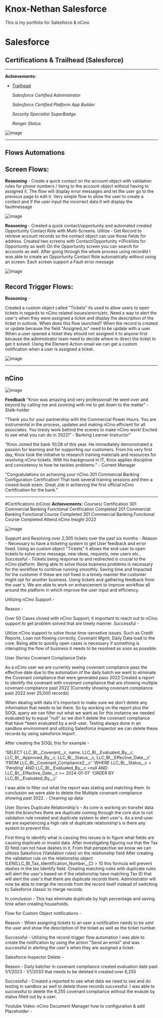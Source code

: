 # Knox-Nethan Salesforce
This is my portfolio for Salesforce &amp; nCino

# Salesforce 
## Certifications & Trailhead (Salesforce)


---

**Achievements:**

- [Trailhead](https://trailblazer.me/id/ksoto4)
    
    *Salesforce Certified Administrator*
    
    *Salesforce Certified Platform App Builder*
    
    *Security Specialist SuperBadge*
    
    *Ranger Status*

![image](https://user-images.githubusercontent.com/117833554/201966203-cb4739b7-af3c-4bef-86ea-175df322e793.png)

---
## Flows Automations
  
  
## Screen Flows:

**Reasoning** -
Create a quick contact on the account object with validation rules for phone numbers / tieing to the account object without having to assigned it. The flow will display error messages and let the user go to the previous page to edit it.
Very simple flow to allow the user to create a contact and if the user input the incorrect data it will display the faultmessage

![image](https://user-images.githubusercontent.com/117833554/201966890-b5433c94-7184-4b91-a70d-ce9206808af6.png)


**Reasoning** -
Created a quick contact/opportunity and automated created Opportunity Contact Role with Multi-Screens.
Ulitize - Get Record to retrieve account records so the contact object can use those fields for address. Created two screens with Contact/Opportunity *(Picklists for Opportunity as well) On the Opportunity screen you can search for accounts as well. After going through the whole process using recordId I was able to create an Opportunity Contact Role automatically without using an screen. Each screen support a Fault error message

![image](https://user-images.githubusercontent.com/117833554/201966970-d77946cc-0203-46bc-92ec-2c84c1b5513d.png)

## Record Trigger Flows:

**Reasoning** -

Created a custom object called "Tickets" its used to allow users to open tickets in regards to nCino related issues/erorrs/etc. Need a way to alert the user's when they were assigned a ticket and display the description of the ticket in outlook.
When does this flow launched? When the record is created or update because the field "Assigned_to" need to be update with a user. When a user opened a ticket they should not assigned it to anyone first because the administrator team need to decide where to direct the ticket to get it solved. Using the Element Action email we can get a custom notification when a user is assigned a ticket.

![image](https://user-images.githubusercontent.com/117833554/201967094-27f2ce66-a8f2-4845-abe2-8cc1941df0ee.png)

---

## nCino
![image](https://user-images.githubusercontent.com/117833554/201967348-6faac0f5-d250-4281-b556-27111eb87a6f.png)

**Feedback**
“Knox was amazing and very professional! He went over and beyond by calling me and zooming with me to get down to the matter” - Stalk-holder

“Thank you for your partnership with the Commercial Power Hours. You are instrumental in the process, updates and making nCino efficient for all associates. You tiresly work behind the scenes to make nCino work! Excited to see what you can do in 2022!” - Banking Learner Instructor”

“Knox Joined the bank 10/28 of this year. He immediately demonstrated a passion for learning and for supporting our customers. From his very first day, Knox took the initiative to research training materials and resources for resolving nCino tickets. With his background in IT, Knox applies discipline and consistency to how he tackles problems.” - Current Manager

"Congratulations on achieving your nCino 301 Commercial Banking Configuration Certification! That took several training sessions and then a closed-book exam. Great Job in achieving the first official nCino Certification for the bank."

---


#Certifications (nCino)
**Achievements:**
Courses/ Certification
 301 Commercial Banking Functional Certification Completed
 201 Commercial Banking Functional Course Completed
 301 Commercial Banking Functional Course Completed
 Attend nCino Insight 2022
 
![image](https://user-images.githubusercontent.com/117833554/201967615-89ef99a7-133c-4020-828d-af36419a80ef.png)

Support and Resolving over 2,305 tickets over the past six months -
Reason -
Necessary to have a ticketing system to get User feedback and error fixed. Using an custom object "Tickets" it allows the end-user to open tickets to solve error message, new ideas, requests, new users etc..
Successful -
Tickets being response to and redirected is crucial to the nCino platform. Being able to solve those business problems is necessary for the workflow to continue running smoothly. Saving time and Impacted for the customer if these are not fixed in a timely manner the customer might opt for another business. Using tickets and gathering feedback from the user's. We are able to work on enhancement to improve workflow all around the platform in which improve the user input and efficiency.

Utilizing nCino Support -

Reason -

Over 50 Cases closed with nCino Support, it important to reach out to nCino support to get problem solved that are timely manner.
Successful -

Ulitize nCino support to solve those time-sensetive issues. Such as Credit Reports, Loan not flowing correctly, Covenant Mgmt, Daily Data load to the core. Being able to quickly open cases is necessary if something is interupting the flow of business it needs to be resolved as soon as possible.

User Stories  Covenant Compliance Data-

As a nCino user we are currently seeing covenant compliance pass the effective date due to the automation of the daily batch we want to eliminate the Covenant compliance that were generated pass 2022
Created a report to identify the covenant with covenant compliance that are showing multiple covenant compliance past 2022 (Currently showing covenant compliance past 2022 over 25,000 records)

When dealing with data it's important to make sure we don't delete any information that needs to be there. So by working on the report plus the SOQL query we can filter out what we want as for this instance we needed  evaluated by to equal "null" so we don't delete the covenant compliance that have *been evaluated by a end-user.
Testing always done in an sandbox environment and ulitizing Salesforce inspector we can delete these records by using salesforce import.

After creating the SOQL this for example -

'SELECT LLC_BI__Covenant__c, name, LLC_BI__Evaluated_By__c, LLC_BI__Approved_By__c, LLC_BI__Status__c, LLC_BI__Effective_Date__c'
'FROM LLC_BI__Covenant_Compliance2__c'
'WHERE LLC_BI__Status__c = 'Pending' AND LLC_BI__Evaluated_By__c =null AND LLC_BI__Effective_Date__c >= 2024-01-01' 
'ORDER BY LLC_BI__Evaluated_By__c'

I was able to filter out what the report was stating and matching them.
In conclusion we were able to delete the Multiple covenant compliance showing past 2022.  - Cleaning up data

User Stories Duplicate Relationship's -
As core is working on transfer data from the branches there are duplicate coming through the core due to not validation rule created and duplicate system to alert user's. As a end-user we are experiencing a high rate of duplicate relationship's is there any system to prevent this.

First thing to identify what is causing this issues is to figure what fields are causing duplicate or invalid data. After investigating figuring out that the Tax ID field can not have dashes in it. From that perspective we know we can ulitizes Salesforce (Validation rules) on the relationship field
After creating the validation rule on the relationship object (LEN(LLC_BI_Tax_Identification_Number__C) > 10 this formula will prevent dashes in the tax Identify field.
Creating matching rules with duplicate rules will alert the user's based on  if the relationship have matching Tax ID that will alert the user's that there are duplicate records there.
Administrator will now be able to merge the records from the record itself instead of switching to Salesforce classic to merge records.

In conclusion - This has eliminate duplicate by high percentage and saving time when creating households.

Flow for Custom Object notifications -

Reason -
When assigning tickets to an user a notification needs to be sent the user and show the description of the ticket as well as the ticket number.

Successful -
Utilizing the record-trigger flow automation I was able to create the notification by using the action "Send an email" and was successful in alerting the user's when they are assigned a ticket.

Salesforce Inspector Delete  -

Reason -
Daily batcher in covenant compliance created evaluation date past 1/1/2023 - 1/1/2033 that needs to be deleted it created over 6,255

Successful -
Created a reported to see what data we need to see and do testing in sandbox as well to delete those records successful. I was able to successful to delete the 6,255 covenant compliance without the evalute by status filled out by a user.

Youtube Video: nCino Document Manager how to configuration & add Placeholder -






